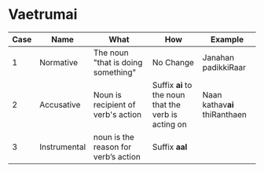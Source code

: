 # Vaetrumai

Case | Name | What | How | Example 
---- |------|-----|------|-----
1 | Normative | The noun "that is doing something" | No Change | Janahan padikkiRaar
2 | Accusative | Noun is recipient of verb's action | Suffix **ai** to the noun that the verb is acting on | Naan kathav**ai** thiRanthaen
3 | Instrumental | noun is the reason for verb’s action | Suffix **aal**

